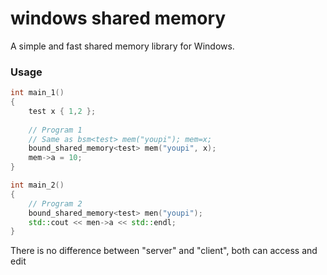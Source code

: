 # windows shared memory

A simple and fast shared memory library for Windows.

### Usage
```cpp
int main_1()
{
	test x { 1,2 };
	
	// Program 1
    // Same as bsm<test> mem("youpi"); mem=x;
	bound_shared_memory<test> mem("youpi", x);
    mem->a = 10;
}

int main_2()
{
    // Program 2
	bound_shared_memory<test> men("youpi");	
	std::cout << men->a << std::endl;
}
```

There is no difference between "server" and "client", both can access and edit
